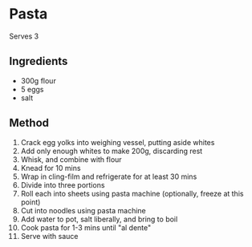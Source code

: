 # Pasta

Serves 3

## Ingredients

- 300g flour
- 5 eggs
- salt

## Method

1. Crack egg yolks into weighing vessel, putting aside whites
2. Add only enough whites to make 200g, discarding rest
3. Whisk, and combine with flour
4. Knead for 10 mins
5. Wrap in cling-film and refrigerate for at least 30 mins
6. Divide into three portions
7. Roll each into sheets using pasta machine (optionally, freeze at this point)
8. Cut into noodles using pasta machine
9. Add water to pot, salt liberally, and bring to boil
10. Cook pasta for 1-3 mins until "al dente"
11. Serve with sauce
